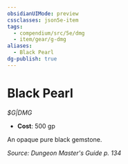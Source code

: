 ```yaml
---
obsidianUIMode: preview
cssclasses: json5e-item
tags:
  - compendium/src/5e/dmg
  - item/gear/g-dmg
aliases:
  - Black Pearl
dg-publish: true
---
```

# Black Pearl
*$G|DMG*  

- **Cost**: 500 gp

An opaque pure black gemstone.

*Source: Dungeon Master's Guide p. 134*